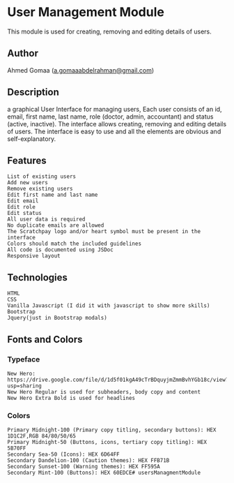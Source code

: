 # User Management Module
This module is used for creating, removing and editing details of users.

## Author
Ahmed Gomaa (a.gomaaabdelrahman@gmail.com)

## Description
a graphical User Interface for managing users, Each user consists of an id, email, first name, last name, role (doctor, admin, accountant) and status (active, inactive). The interface allows creating, removing and editing details of users.
The interface is easy to use and all the elements are obvious and self-explanatory.

## Features
    List of existing users
    Add new users
    Remove existing users
    Edit first name and last name
    Edit email
    Edit role
    Edit status
    All user data is required
    No duplicate emails are allowed
    The Scratchpay logo and/or heart symbol must be present in the interface
    Colors should match the included guidelines
    All code is documented using JSDoc
    Responsive layout

## Technologies
    HTML
    CSS
    Vanilla Javascript (I did it with javascript to show more skills)
    Bootstrap
    Jquery(just in Bootstrap modals)

## Fonts and Colors
### Typeface
    New Hero: https://drive.google.com/file/d/1d5f01kgA49cTrBDquyjmZmmBvhYGb18c/view?usp=sharing
    New Hero Regular is used for subheaders, body copy and content
    New Hero Extra Bold is used for headlines

### Colors
    Primary Midnight-100 (Primary copy titling, secondary buttons): HEX 1D1C2F,RGB 84/80/50/65
    Primary Midnight-50 (Buttons, icons, tertiary copy titling): HEX 5B70FF
    Secondary Sea-50 (Icons): HEX 6D64FF
    Secondary Dandelion-100 (Caution themes): HEX FFB71B
    Secondary Sunset-100 (Warning themes): HEX FF595A
    Secondary Mint-100 (Buttons): HEX 60EDCE#   u s e r s M a n a g m e n t M o d u l e  
 